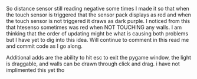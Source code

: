 So distance sensor still reading negative some times 
I made it so that when the touch sensor is triggered that the sensor pack displays as red and when the touch sensor is not triggered it draws as dark purple. I noticed from this that htesenso sometimes was red when NOT TOUCHING any walls. I am thinking that the order of updating might be what is causing both problems but I have yet to dig into this idea. Will continue to comment in this read me and commit code as I go along.

Additional adds are the ability to hit esc to exit the pygame window, the light is draggable, and walls can be drawn through click and drag.
 i have not implimented this yet tho
